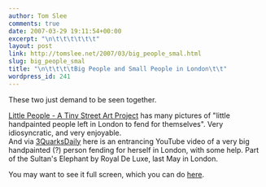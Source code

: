```yaml
---
author: Tom Slee
comments: true
date: 2007-03-29 19:11:54+00:00
excerpt: "\n\t\t\t\t\t\t"
layout: post
link: http://tomslee.net/2007/03/big_people_smal.html
slug: big_people_smal
title: "\n\t\t\t\tBig People and Small People in London\t\t"
wordpress_id: 241
---
```



				

These two just demand to be seen together.




[Little People - A Tiny Street Art Project](http://little-people.blogspot.com/) has many pictures of "little handpainted people left in London to fend for themselves". Very idiosyncratic, and very enjoyable.  
And via [3QuarksDaily](http://3quarksdaily.blogs.com/3quarksdaily/2007/03/royal_de_luxe_t.html) here is an entrancing YouTube video of a very big handpainted (?) person fending for herself in London, with some help. Part of the Sultan's Elephant by Royal De Luxe, last May in London. 










You may want to see it full screen, which you can do [here](http://www.youtube.com/watch?v=qBXr15K2uSc).


		
